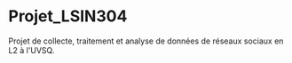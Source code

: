 # Projet_LSIN304
 Projet de collecte, traitement et analyse de données de réseaux sociaux en L2 à l'UVSQ.
